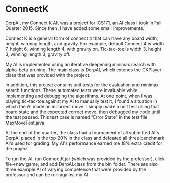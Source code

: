 # ConnectK

DerpAI, my Connect K AI, was a project for ICS171, an AI class I took in Fall Quarter 2015. Since then, I have added some small improvements.

Connect K is a general form of connect 4 that can have any board width, height, winning length, and gravity. For example, default Connect 4 is width 7, height 6, winning length 4, with gravity on. Tic-tac-toe is width 3, height 3, winning length 3, gravity off.

My AI is implemented using an iterative deepening minimax search with alpha-beta pruning. The main class is DerpAI, which extends the CKPlayer class that was provided with the project.

In addition, this project contains unit tests for the evaluation and minimax search functions. These automated tests were invaluable while implementing and debugging the algorithms. At one point, when I was playing tic-tac-toe against my AI to manually test it, I found a situation in which the AI made an incorrect move. I simply made a unit test using that board state and the expected correct move, then debugged my code until the test passed. This test case is named "Error State" in the test file MaxMoveTest.java.

At the end of the quarter, the class had a tournament of all submitted AI's. DerpAI placed in the top 20% in the class and defeated all three benchmark AI's used for grading. My AI's performance earned me 18% extra credit for the project.

To run the AI, run ConnectK.jar (which was provided by the professor), click file->new game, and add DerpAI.class from the bin folder. There are also three example AI of varying competence that were provided by the professor and can be run against my AI.
